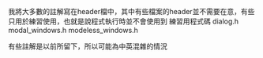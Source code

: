 我將大多數的註解寫在header檔中，其中有些檔案的header並不需要在意，有些只用於練習使用，也就是說程式執行時並不會使用到
練習用程式碼
dialog.h
modal_windows.h
modeless_windows.h

有些註解是以前所留下，所以可能為中英混雜的情況
